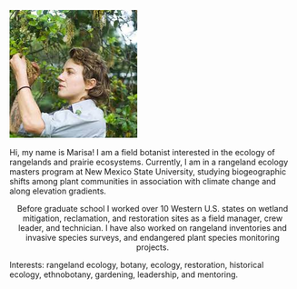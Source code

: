 

![my image](Cover.jpeg#center) 


<p align="center">

Hi, my name is Marisa! I am a field botanist interested in the ecology of rangelands and prairie ecosystems. Currently, I am in a rangeland ecology masters program at New Mexico State University, studying biogeographic shifts among plant communities in association with climate change and along elevation gradients. 
 
</p>

<p align="center">
Before graduate school I worked over 10 Western U.S. states on wetland mitigation, reclamation, and restoration sites as a field manager, crew leader, and technician. I have also worked on rangeland inventories and invasive species surveys, and endangered plant species monitoring projects. 

</p>

<p align="center">
    
Interests: rangeland ecology, botany, ecology, restoration, historical ecology, ethnobotany, gardening, leadership, and mentoring.

</p>
 


